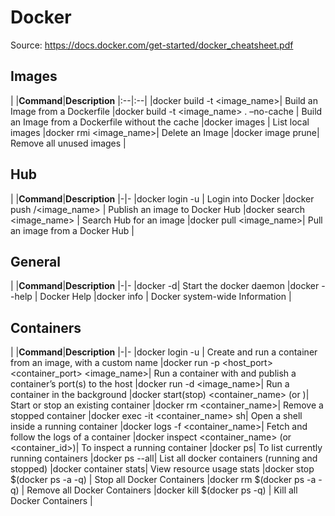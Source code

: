 # Docker
Source: https://docs.docker.com/get-started/docker_cheatsheet.pdf

## Images
|
|**Command**|**Description**
|:--|:--|
|docker build -t <image_name>| Build an Image from a Dockerfile
|docker build -t <image_name> . –no-cache   | Build an Image from a Dockerfile without the cache
|docker images | List local images
|docker rmi <image_name>| Delete an Image
|docker image prune| Remove all unused images
|

## Hub
|
|**Command**|**Description**
|-|-
|docker login -u <username>| Login into Docker
|docker push <username>/<image_name>  | Publish an image to Docker Hub
|docker search <image_name> | Search Hub for an image
|docker pull <image_name>| Pull an image from a Docker Hub
|

## General
|
|**Command**|**Description**
|-|-
|docker -d| Start the docker daemon
|docker --help | Docker Help
|docker info | Docker system-wide Information
|

## Containers
|
|**Command**|**Description**
|-|-
|docker login -u <username>| Create and run a container from an image, with a custom name
|docker run -p <host_port><container_port> <image_name>| Run a container with and publish a container’s port(s) to the host
|docker run -d <image_name>| Run a container in the background
|docker start(stop) <container_name> (or <container-id>)| Start or stop an existing container
|docker rm <container_name>| Remove a stopped container
|docker exec -it <container_name> sh| Open a shell inside a running container
|docker logs -f <container_name>| Fetch and follow the logs of a container
|docker inspect <container_name> (or <container_id>)| To inspect a running container
|docker ps| To list currently running containers
|docker ps --all| List all docker containers (running and stopped)
|docker container stats| View resource usage stats
|docker stop $(docker ps -a -q) | Stop all Docker Containers
|docker rm $(docker ps -a -q) | Remove all Docker Containers
|docker kill $(docker ps -q) | Kill all Docker Containers
|
